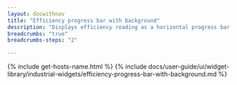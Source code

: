 ```yaml
---
layout: docwithnav
title: "Efficiency progress bar with background"
description: "Displays efficiency reading as a horizontal progress bar with background. Allows to configure value range, bar colors, and other settings."
breadcrumbs: "true"
breadcrumbs-steps: "2"

---
```

{% include get-hosts-name.html %}
{% include docs/user-guide/ui/widget-library/industrial-widgets/efficiency-progress-bar-with-background.md %}
